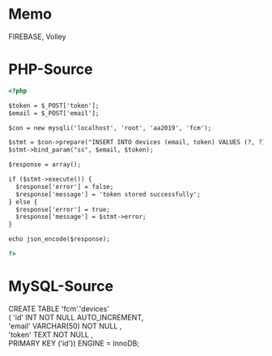 # Memo

FIREBASE, Volley

# PHP-Source

```html
<?php

$token = $_POST['token'];
$email = $_POST['email'];

$con = new mysqli('localhost', 'root', 'aa2019', 'fcm');

$stmt = $con->prepare("INSERT INTO devices (email, token) VALUES (?, ?)");
$stmt->bind_param("ss", $email, $token);

$response = array();

if ($stmt->execute()) {
  $response['error'] = false;
  $response['message'] = 'token stored successfully';
} else {
  $response['error'] = true;
  $response['message'] = $stmt->error;
}

echo json_encode($response);

?>
```


# MySQL-Source

CREATE TABLE 'fcm'.'devices' <br>
    ( 'id' INT NOT NULL AUTO_INCREMENT, <br>
      'email' VARCHAR(50) NOT NULL , <br>
      'token' TEXT NOT NULL , <br>
      PRIMARY KEY ('id')) ENGINE = InnoDB;
